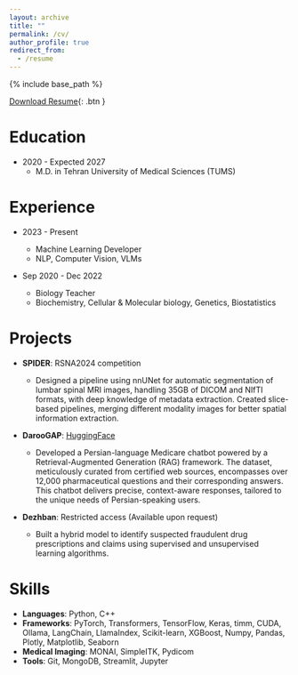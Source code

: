 ```yaml
---
layout: archive
title: ""
permalink: /cv/
author_profile: true
redirect_from:
  - /resume
---
```


{% include base_path %}

[Download Resume](/files/Resume-Amirmohammad.pdf){: .btn }

Education
======
* 2020 - Expected 2027
  * M.D. in Tehran University of Medical Sciences (TUMS)

Experience
======
* 2023 - Present
  * Machine Learning Developer
  * NLP, Computer Vision, VLMs

* Sep 2020 - Dec 2022
  * Biology Teacher
  * Biochemistry, Cellular & Molecular biology, Genetics, Biostatistics

Projects
======
* __SPIDER__: RSNA2024 competition
  * Designed a pipeline using nnUNet for automatic segmentation of lumbar spinal MRI images, handling 35GB of DICOM and NIfTI formats, with deep knowledge of metadata extraction. Created slice-based pipelines, merging different modality images for better spatial information extraction.

* __DarooGAP__: [HuggingFace](https://huggingface.co/datasets/amirmmahdavikia/darooyab_qa)
  * Developed a Persian-language Medicare chatbot powered by a Retrieval-Augmented Generation (RAG) framework. The dataset, meticulously curated from certified web sources, encompasses over 12,000 pharmaceutical questions and their corresponding answers. This chatbot delivers precise, context-aware responses, tailored to the unique needs of Persian-speaking users.

* __Dezhban__: Restricted access (Available upon request)
  * Built a hybrid model to identify suspected fraudulent drug prescriptions and claims using supervised and unsupervised learning algorithms.

Skills
======
* __Languages__: Python, C++
* __Frameworks__: PyTorch, Transformers, TensorFlow, Keras, timm, CUDA, Ollama, LangChain, LlamaIndex, Scikit-learn, XGBoost, Numpy, Pandas, Plotly, Matplotlib, Seaborn
* __Medical Imaging__: MONAI, SimpleITK, Pydicom
* __Tools__: Git, MongoDB, Streamlit, Jupyter
